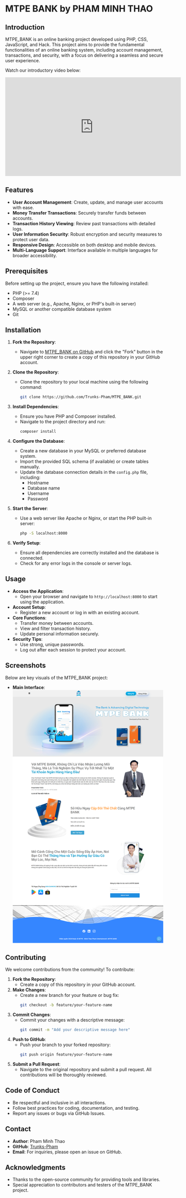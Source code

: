# MTPE BANK by PHAM MINH THAO

## Introduction

MTPE_BANK is an online banking project developed using PHP, CSS, JavaScript, and Hack. This project aims to provide the fundamental functionalities of an online banking system, including account management, transactions, and security, with a focus on delivering a seamless and secure user experience.

Watch our introductory video below:

<iframe width="560" height="315" src="https://www.youtube.com/embed/3zBvXEDJb-w?si=Y9-omasg3JI9WdRz" title="YouTube video player" frameborder="0" allow="accelerometer; autoplay; clipboard-write; encrypted-media; gyroscope; picture-in-picture; web-share" referrerpolicy="strict-origin-when-cross-origin" allowfullscreen></iframe>

## Features

- **User Account Management**: Create, update, and manage user accounts with ease.
- **Money Transfer Transactions**: Securely transfer funds between accounts.
- **Transaction History Viewing**: Review past transactions with detailed logs.
- **User Information Security**: Robust encryption and security measures to protect user data.
- **Responsive Design**: Accessible on both desktop and mobile devices.
- **Multi-Language Support**: Interface available in multiple languages for broader accessibility.

## Prerequisites

Before setting up the project, ensure you have the following installed:
- PHP (>= 7.4)
- Composer
- A web server (e.g., Apache, Nginx, or PHP's built-in server)
- MySQL or another compatible database system
- Git

## Installation

1. **Fork the Repository**:
   - Navigate to [MTPE_BANK on GitHub](https://github.com/Trunks-Pham/MTPE_BANK) and click the "Fork" button in the upper right corner to create a copy of this repository in your GitHub account.

2. **Clone the Repository**:
   - Clone the repository to your local machine using the following command:
     ```bash
     git clone https://github.com/Trunks-Pham/MTPE_BANK.git
     ```

3. **Install Dependencies**:
   - Ensure you have PHP and Composer installed.
   - Navigate to the project directory and run:
     ```bash
     composer install
     ```

4. **Configure the Database**:
   - Create a new database in your MySQL or preferred database system.
   - Import the provided SQL schema (if available) or create tables manually.
   - Update the database connection details in the `config.php` file, including:
     - Hostname
     - Database name
     - Username
     - Password

5. **Start the Server**:
   - Use a web server like Apache or Nginx, or start the PHP built-in server:
     ```bash
     php -S localhost:8000
     ```

6. **Verify Setup**:
   - Ensure all dependencies are correctly installed and the database is connected.
   - Check for any error logs in the console or server logs.

## Usage

- **Access the Application**:
  - Open your browser and navigate to `http://localhost:8000` to start using the application.
- **Account Setup**:
  - Register a new account or log in with an existing account.
- **Core Functions**:
  - Transfer money between accounts.
  - View and filter transaction history.
  - Update personal information securely.
- **Security Tips**:
  - Use strong, unique passwords.
  - Log out after each session to protect your account.

## Screenshots

Below are key visuals of the MTPE_BANK project:
- **Main Interface**:
  ![MTPE_BANK Main Interface](MTPE-BANK.png)

## Contributing

We welcome contributions from the community! To contribute:
1. **Fork the Repository**:
   - Create a copy of this repository in your GitHub account.
2. **Make Changes**:
   - Create a new branch for your feature or bug fix:
     ```bash
     git checkout -b feature/your-feature-name
     ```
3. **Commit Changes**:
   - Commit your changes with a descriptive message:
     ```bash
     git commit -m "Add your descriptive message here"
     ```
4. **Push to GitHub**:
   - Push your branch to your forked repository:
     ```bash
     git push origin feature/your-feature-name
     ```
5. **Submit a Pull Request**:
   - Navigate to the original repository and submit a pull request. All contributions will be thoroughly reviewed.

## Code of Conduct

- Be respectful and inclusive in all interactions.
- Follow best practices for coding, documentation, and testing.
- Report any issues or bugs via GitHub Issues.

## Contact

- **Author**: Pham Minh Thao
- **GitHub**: [Trunks-Pham](https://github.com/Trunks-Pham)
- **Email**: For inquiries, please open an issue on GitHub.

## Acknowledgments

- Thanks to the open-source community for providing tools and libraries.
- Special appreciation to contributors and testers of the MTPE_BANK project.
